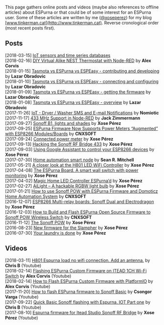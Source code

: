 This page gathers online posts and videos (maybe also references to offline articles) about ESPurna or that could be of some interest for an ESPurna user. Some of these articles are written by me ([@xoseperez](https://github.com/xoseperez)) for my blog [www.tinkerman.cat](http://www.tinkerman.cat). Reverse cronological order (most recent posts first).

## Posts

[2018-03-15] [IoT sensors and time series databases](https://watchmysys.com/blog/2018/03/iot-sensors-time-series-databases/)  
[2018-02-16] [DIY Virtual Alike NEST Thermostat with Node-RED](https://www.hackster.io/alex-corvis-84/diy-virtual-alike-nest-thermostat-with-node-red-04e6f4) by **Alex Corvis**  
[2018-01-15] [Tasmota vs ESPurna vs ESPEasy -
contributing and developing](https://lobradov.github.io/FOSS-Firmware-comparison-developers/) by **Lazar Obradovic**  
[2018-01-10] [Tasmota vs ESPurna vs ESPEasy -
connecting and configuring](https://lobradov.github.io/FOSS-Firmware-comparison-configuration/) by **Lazar Obradovic**  
[2018-01-09] [Tasmota vs ESPurna vs ESPEasy -
getting the firmware](https://lobradov.github.io/FOSS-Firmware-comparison-getting-firmware/) by **Lazar Obradovic**  
[2018-01-08] [Tasmota vs ESPurna vs ESPEasy - overview](https://lobradov.github.io/FOSS-Firmware-comparison-overview/) by **Lazar Obradovic**  
[2017-11-26] [IoT - Dryer / Washer SMS and E-mail Notifications](https://nomiotic.blogspot.com.es/2017/11/iot-dryer-washer-sms-and-e-mail.html) by **Nomiotic**  
[2017-11-17] [433 MHz Support in Node-RED](https://www.jackenhack.com/433-mhz-support-node-red/) by **Jack Zimmermann**   
[2017-09-27] [Sonoff B1, lights and shades](http://tinkerman.cat/sonoff-b1-lights-and-shades/) by **Xose Pérez**  
[2017-09-25] [ESPurna Firmware Now Supports Power Meters “Augmented” with ESP8266 Modules/Boards](https://www.cnx-software.com/2017/09/25/espurna-firmware-now-supports-power-meters-augmented-with-esp8266-modulesboards/) by **CNXSOFT**  
[2017-09-24] [Connected power meter](http://tinkerman.cat/connected-power-meter/) by **Xose Pérez**  
[2017-09-13] [Hacking the Sonoff RF Bridge 433](http://tinkerman.cat/hacking-sonoff-rf-bridge-433/) by **Xose Pérez**  
[2017-09-03] [Using Google Assistant to control your ESP8266 devices](http://tinkerman.cat/using-google-assistant-control-your-esp8266-devices/) by **Xose Pérez**  
[2017-07-30] [Home automation smart node](https://www.srm.im/2017/07/30/home-automation-smart-node/) by **Sean R. Mitchell**  
[2017-05-21] [A closer look at the H801 LED WiFi Controller](http://tinkerman.cat/closer-look-h801-led-wifi-controller/) by **Xose Pérez**  
[2017-04-08] [The ESPurna Board. A smart wall switch with power monitoring](http://tinkerman.cat/the-espurna-board-a-smart-wall-switch-with-power-monitoring/) by **Xose Pérez**  
[2017-04-02] [Magic Home LED Controller ESPurna’d](http://tinkerman.cat/magic-home-led-controller-espurnad/) by **Xose Pérez**  
[2017-02-27] [AiLight – A hackable RGBW light bulb](http://tinkerman.cat/ailight-hackable-rgbw-light-bulb/) by **Xose Pérez**  
[2017-01-21] [How to use Sonoff POW with ESPurna Firmware and Domoticz Home Automation System](https://www.cnx-software.com/2017/01/21/how-to-use-sonoff-pow-with-espurna-firmware-and-domoticz-home-automation-system/) by **CNXSOFT**  
[2016-12-07] [ESP8266 Multi-relay boards: Sonoff Dual and Electrodragon](http://tinkerman.cat/esp8266-multi-relay-boards-sonoff-dual-electrodragon/) by **Xose Pérez**  
[2016-12-03] [How to Build and Flash ESPurna Open Source Firmware to Sonoff POW Wireless Switch](https://www.cnx-software.com/2016/12/03/building-and-flashing-espurna-open-source-firmware-to-sonoff-pow-wireless-switch/) by **CNXSOFT**  
[2016-11-12] [The Sonoff POW](http://tinkerman.cat/the-sonoff-pow/) by **Xose Pérez**  
[2016-08-23] [New firmware for the Slampher](http://tinkerman.cat/new-firmware-for-the-slampher/) by **Xose Pérez**  
[2016-07-30] [Your laundry is done](http://tinkerman.cat/your-laundry-is-done/) by **Xose Pérez**  


## Videos

[2018-03-11] [H801 Espurna load no wifi connection. Add an antenna.](https://www.youtube.com/watch?v=Fyoz1fdG60o) by **Chris B** (Youtube)  
[2018-02-14] [Flashing ESPurna Custom Firmware on ITEAD 1CH Wi-Fi Switch](https://www.youtube.com/watch?v=7ZbQVdJZdK8) by **Alex Corvis** (Youtube)  
[2018-02-14] [How to Flash ESPurna Custom Firmware with PlatformIO](https://www.youtube.com/watch?v=fjY57_LZj88) by **Alex Corvis** (Youtube)  
[2017-11-20] [How to flash ESPurna firmware to Sonoff Basic](https://www.youtube.com/watch?v=EYeOX4J4yEk) by **Csongor Varga** (Youtube)  
[2017-09-22] [Quick Basic Sonoff flashing with Espurna. IOT Part one](https://www.youtube.com/watch?v=TEa1c50j298) by **Chris B** (Youtube)  
[2017-08-10] [Espurna firmware for Itead Studio Sonoff RF Bridge](https://www.youtube.com/watch?v=uGilGeCAV98) by **Xose Pérez** (Youtube)  

